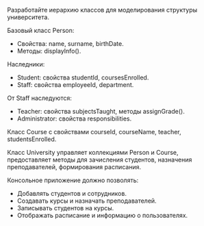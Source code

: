 Разработайте иерархию классов для моделирования структуры университета.

Базовый класс Person:

- Свойства: name, surname, birthDate.
- Методы: displayInfo().

Наследники:

- Student: свойства studentId, coursesEnrolled.
- Staff: свойства employeeId, department.

От Staff наследуются:

- Teacher: свойства subjectsTaught, методы assignGrade().
- Administrator: свойства responsibilities.

Класс Course с свойствами courseId, courseName, teacher, studentsEnrolled.

Класс University управляет коллекциями Person и Course, предоставляет методы для зачисления студентов, назначения
преподавателей, формирования расписания.

Консольное приложение должно позволять:

- Добавлять студентов и сотрудников.
- Создавать курсы и назначать преподавателей.
- Записывать студентов на курсы.
- Отображать расписание и информацию о пользователях.